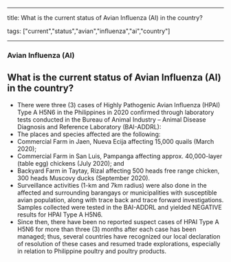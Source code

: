 
---

title: What is the current status of Avian Influenza (AI) in the country?

tags: ["current","status","avian","influenza","ai","country"]

---

### Avian Influenza (AI)

## What is the current status of Avian Influenza (AI) in the country?


 - There were three (3) cases of Highly Pathogenic Avian Influenza (HPAI) Type A H5N6 in the Philippines in 2020 confirmed through laboratory tests conducted in the Bureau of Animal Industry – Animal Disease Diagnosis and Reference Laboratory (BAI-ADDRL):
 - The places and species affected are the following:
 - Commercial Farm in Jaen, Nueva Ecija affecting 15,000 quails (March 2020);
 - Commercial Farm in San Luis, Pampanga affecting approx. 40,000-layer (table egg) chickens (July 2020); and
 - Backyard Farm in Taytay, Rizal affecting 500 heads free range chicken, 300 heads Muscovy ducks (September 2020).
 - Surveillance activities (1-km and 7km radius) were also done in the affected and surrounding barangays or municipalities with susceptible avian population, along with trace back and trace forward investigations. Samples collected were tested in the BAI-ADDRL and yielded NEGATIVE results for HPAI Type A H5N6.
 - Since then, there have been no reported suspect cases of HPAI Type A H5N6 for more than three (3) months after each case has been managed; thus, several countries have recognized our local declaration of resolution of these cases and resumed trade explorations, especially in relation to Philippine poultry and poultry products.
